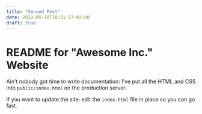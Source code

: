 ```yaml
---
title: "Second Post"
date: 2022-05-10T18:31:17-03:00
draft: true
---
```

 # README for "Awesome Inc." Website

   Ain't nobody got time to write documentation: I've put all the HTML and CSS into `public/index.html` on the production server.

   If you want to update the site: edit the `index.html` file in place so you can go fast.
